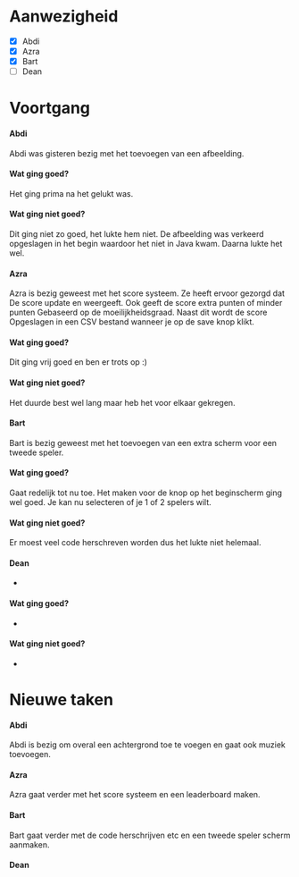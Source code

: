 # Aanwezigheid
- [x] Abdi
- [x] Azra
- [x] Bart
- [ ] Dean

# Voortgang
#### Abdi
Abdi was gisteren bezig met het toevoegen van een afbeelding. 
#### Wat ging goed?
Het ging prima na het gelukt was.
#### Wat ging niet goed?
Dit ging niet zo goed, het lukte hem niet. De afbeelding was verkeerd opgeslagen
in het begin waardoor het niet in Java kwam. Daarna lukte het wel.

#### Azra
Azra is bezig geweest met het score systeem. Ze heeft ervoor gezorgd dat 
De score update en weergeeft. Ook geeft de score extra punten of minder punten
Gebaseerd op de moeilijkheidsgraad. Naast dit wordt de score
Opgeslagen in een CSV bestand wanneer je op de save knop klikt.
#### Wat ging goed?
Dit ging vrij goed en ben er trots op :)
#### Wat ging niet goed?
Het duurde best wel lang maar heb het voor elkaar gekregen. 

#### Bart
Bart is bezig geweest met het toevoegen van een extra scherm voor een tweede
speler. 
#### Wat ging goed?
Gaat redelijk tot nu toe. Het maken voor de knop op het beginscherm ging wel goed.
Je kan nu selecteren of je 1 of 2 spelers wilt. 
#### Wat ging niet goed?
Er moest veel code herschreven worden dus het lukte niet helemaal.

#### Dean
-
#### Wat ging goed?
-
#### Wat ging niet goed?
-

# Nieuwe taken
#### Abdi
Abdi is bezig om overal een achtergrond toe te voegen en gaat 
ook muziek toevoegen. 

#### Azra
Azra gaat verder met het score systeem en een leaderboard maken.

#### Bart
Bart gaat verder met de code herschrijven etc en een tweede speler
scherm aanmaken.

#### Dean
